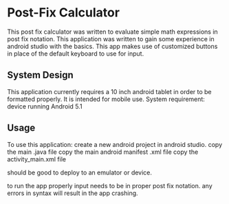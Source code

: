 # Post-Fix Calculator
This post fix calculator was written to evaluate simple math expressions in post fix notation. This application was written to gain some experience in android studio with the basics. This app makes use of customized buttons in place of the default keyboard to use for input.

## System Design 
This application currently requires a 10 inch android tablet in order to be formatted properly. It is intended for mobile use.
System requirement: device running Android 5.1

## Usage
To use this application:
create a new android project in android studio. 
copy the main .java file
copy the main android manifest .xml file
copy the activity_main.xml file

should be good to deploy to an emulator or device.

to run the app properly input needs to be in proper post fix notation.
any errors in syntax will result in the app crashing.
